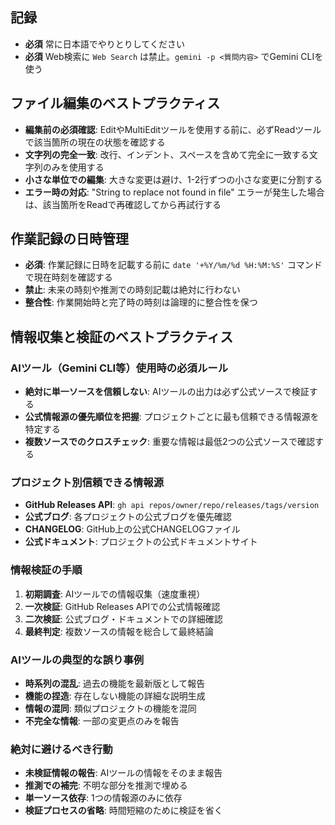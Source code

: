 ## 記録

- **必須** 常に日本語でやりとりしてください
- **必須** Web検索に `Web Search` は禁止。`gemini -p <質問内容>` でGemini CLIを使う

## ファイル編集のベストプラクティス

- **編集前の必須確認**: EditやMultiEditツールを使用する前に、必ずReadツールで該当箇所の現在の状態を確認する
- **文字列の完全一致**: 改行、インデント、スペースを含めて完全に一致する文字列のみを使用する
- **小さな単位での編集**: 大きな変更は避け、1-2行ずつの小さな変更に分割する
- **エラー時の対応**: "String to replace not found in file" エラーが発生した場合は、該当箇所をReadで再確認してから再試行する

## 作業記録の日時管理

- **必須**: 作業記録に日時を記載する前に `date '+%Y/%m/%d %H:%M:%S'` コマンドで現在時刻を確認する
- **禁止**: 未来の時刻や推測での時刻記載は絶対に行わない
- **整合性**: 作業開始時と完了時の時刻は論理的に整合性を保つ

## 情報収集と検証のベストプラクティス

### AIツール（Gemini CLI等）使用時の必須ルール
- **絶対に単一ソースを信頼しない**: AIツールの出力は必ず公式ソースで検証する
- **公式情報源の優先順位を把握**: プロジェクトごとに最も信頼できる情報源を特定する
- **複数ソースでのクロスチェック**: 重要な情報は最低2つの公式ソースで確認する

### プロジェクト別信頼できる情報源
- **GitHub Releases API**: `gh api repos/owner/repo/releases/tags/version`
- **公式ブログ**: 各プロジェクトの公式ブログを優先確認
- **CHANGELOG**: GitHub上の公式CHANGELOGファイル
- **公式ドキュメント**: プロジェクトの公式ドキュメントサイト

### 情報検証の手順
1. **初期調査**: AIツールでの情報収集（速度重視）
2. **一次検証**: GitHub Releases APIでの公式情報確認
3. **二次検証**: 公式ブログ・ドキュメントでの詳細確認
4. **最終判定**: 複数ソースの情報を総合して最終結論

### AIツールの典型的な誤り事例
- **時系列の混乱**: 過去の機能を最新版として報告
- **機能の捏造**: 存在しない機能の詳細な説明生成
- **情報の混同**: 類似プロジェクトの機能を混同
- **不完全な情報**: 一部の変更点のみを報告

### 絶対に避けるべき行動
- **未検証情報の報告**: AIツールの情報をそのまま報告
- **推測での補完**: 不明な部分を推測で埋める
- **単一ソース依存**: 1つの情報源のみに依存
- **検証プロセスの省略**: 時間短縮のために検証を省く

